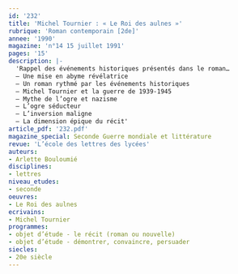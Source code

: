 ```yaml
---
id: '232'
title: 'Michel Tournier : « Le Roi des aulnes »'
rubrique: 'Roman contemporain [2de]'
annee: '1990'
magazine: 'n°14 15 juillet 1991'
pages: '15'
description: |-
  'Rappel des événements historiques présentés dans le roman…
  – Une mise en abyme révélatrice
  – Un roman rythmé par les événements historiques
  – Michel Tournier et la guerre de 1939-1945
  – Mythe de l’ogre et nazisme
  – L’ogre séducteur
  – L’inversion maligne
  – La dimension épique du récit'
article_pdf: '232.pdf'
magazine_special: Seconde Guerre mondiale et littérature
revue: 'L’école des lettres des lycées'
auteurs:
- Arlette Bouloumié
disciplines:
- lettres
niveau_etudes:
- seconde
oeuvres:
- Le Roi des aulnes
ecrivains:
- Michel Tournier
programmes:
- objet d’étude - le récit (roman ou nouvelle)
- objet d’étude - démontrer, convaincre, persuader
siecles:
- 20e siècle
---
```

